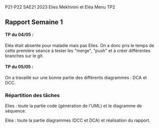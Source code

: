 P21-P22 SAE21 2023
Elies Mekhinini et Eléa Menu TP2

Rapport Semaine 1
---

#### TP du 04/05 :

Eléa était absente pour maladie mais pas Elies.
On a donc pris le temps de cette première séance à tester les "merge", "push"
et à créer différentes branches sur le git.

#### TP du 05/05 :
On a travaillé sur une bonne partie des différents diagrammes : DCA et DCC.

### Répartition des tâches

Elies : toute la partie code (génération de l'UML) et le diagramme de séquence.

Eléa  : toute la partie diagrammes (DCC et DCA) et réalisation du rapport.

